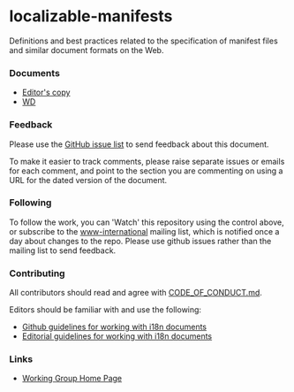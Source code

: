 # localizable-manifests
Definitions and best practices related to the specification of manifest files and similar document formats on the Web.

### Documents
- [Editor's copy](https://w3c.github.io/localizable-manifests/)
- [WD](https://www.w3.org/TR/localizable-manifests/)

### Feedback
Please use the [GitHub issue list](https://github.com/w3c/localizable-manifests/issues) to send feedback about this document.

To make it easier to track comments, please raise separate issues or emails for each comment, and point to the section you are commenting on  using a URL for the dated version of the document.

### Following
To follow the work, you can 'Watch' this repository using the control above, or subscribe to the [www-international](https://lists.w3.org/Archives/Public/www-international/) mailing list, which is notified once a day about changes to the repo. Please use github issues rather than the mailing list to send feedback.

### Contributing

All contributors should read and agree with [CODE_OF_CONDUCT.md](https://github.com/w3c/localizable-manifests/blob/gh-pages/CODE_OF_CONDUCT.md).

Editors should be familiar with and use the following:

- [Github guidelines for working with i18n documents](https://www.w3.org/International/i18n-activity/guidelines/github)
- [Editorial guidelines for working with i18n documents](https://www.w3.org/International/i18n-activity/guidelines/editing)

### Links
- [Working Group Home Page](https://www.w3.org/International/i18n-activity/i18n-wg/)

